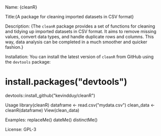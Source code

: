 Name: {cleanR}

Title:{A package for cleaning imported datasets in CSV format}

Description:
{The `cleanR` package provides a set of functions for cleaning and tidying up imported datasets in CSV format. It aims to remove missing values, convert data types, and handle duplicate rows and columns. This way, data analysis can be completed in a much smoother and quicker fashion.}

Installation:
You can install the latest version of `cleanR` from GitHub using the `devtools` package:
# install.packages("devtools")
devtools::install_github("kevindduy/cleanR")

Usage
library(cleanR)
dataframe <- read.csv("mydata.csv")
clean_data <- cleanR(dataframe)
View(clean_data)

Examples: 
replaceMe()
dateMe()
distinctMe()


License: 
GPL-3

